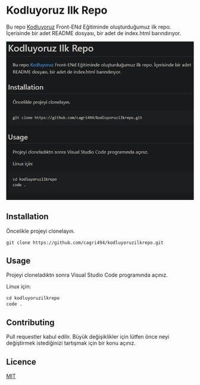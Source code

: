 # Kodluyoruz Ilk Repo

Bu repo [Kodluyoruz](patika.dev) Front-ENd Eğitiminde oluşturduğumuz ilk repo. İçerisinde bir adet README dosyası, bir adet de index.html barındırıyor.

![markdown](/image/markdown.png)

## Installation

Öncelikle projeyi clonelayın.

```
git clone https://github.com/cagri494/kodluyoruzilkrepo.git
```

## Usage

Projeyi cloneladıktn sonra Visual Studio Code programında açınız.

Linux için:

```
cd kodluyoruzilkrepo
code .
```

## Contributing

Pull requestler kabul edilir. Büyük değişiklikler için lütfen önce neyi değiştirmek istediğinizi tartışmak için bir konu açınız.

## Licence

[MIT](MIT)
